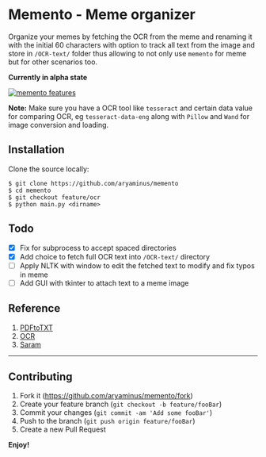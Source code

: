 # Memento - Meme organizer
Organize your memes by fetching the OCR from the meme and renaming it with the initial 60 characters with option to track all text from the image and store in `/OCR-text/` folder thus allowing to not only use `memento` for meme but for other scenarios too.

**Currently in alpha state**

[![memento features](https://i.imgur.com/wIFPRtU.gif)](https://i.imgur.com/wIFPRtU.gif)

**Note:**
Make sure you have a OCR tool like `tesseract` and certain data value for comparing OCR, eg `tesseract-data-eng` along with `Pillow` and `Wand` for image conversion and loading.

## Installation

Clone the source locally:
```
$ git clone https://github.com/aryaminus/memento
$ cd memento
$ git checkout feature/ocr
$ python main.py <dirname>
```

## Todo
- [x] Fix for subprocess to accept spaced directories
- [x] Add choice to fetch full OCR text into `/OCR-text/` directory
- [ ] Apply NLTK with window to edit the fetched text to modify and fix typos in meme
- [ ] Add GUI with tkinter to attach text to a meme image

## Reference
1. <a href="https://github.com/lucab85/PDFtoTXT" target="_blank">PDFtoTXT</a>
2. <a href="https://github.com/pySushi/OCR" target="_blank">OCR</a>
3. <a href="https://github.com/aryaminus/saram" target="_blank">Saram</a>


-----------------------------------------------------------------------------------------------------------

## Contributing

1. Fork it (<https://github.com/aryaminus/memento/fork>)
2. Create your feature branch (`git checkout -b feature/fooBar`)
3. Commit your changes (`git commit -am 'Add some fooBar'`)
4. Push to the branch (`git push origin feature/fooBar`)
5. Create a new Pull Request

**Enjoy!**